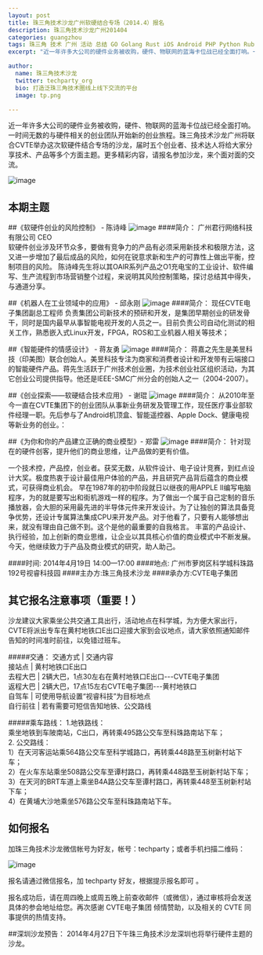 ```yaml
---
layout: post
title: 珠三角技术沙龙广州软硬结合专场（2014.4）报名
description: 珠三角技术沙龙广州201404
categories: guangzhou
tags: 珠三角 技术 广州 活动 总结 GO Golang Rust iOS Android PHP Python Ruby Rails Java MongoDB Redis PostgreSQL Linux, OSX, 静态语言, CPP, C
excerpt: "近一年许多大公司的硬件业务被收购，硬件、物联网的蓝海卡位战已经全面打响。一时间无数的与硬件相关的创业团队开始新的创业旅程。珠三角技术沙龙广州将联合CVTE举办这次软硬件结合专场的沙龙，届时五个创业者、技术达人将给大家分享技术、产品等多个方面主题。更多精彩内容，请报名参加沙龙，来个面对面的交流。更多信息请点击 阅读全文"

author:
  name: 珠三角技术沙龙
  twitter: techparty_org
  bio: 打造泛珠三角技术圈线上线下交流的平台
  image: tp.png

---
```



近一年许多大公司的硬件业务被收购，硬件、物联网的蓝海卡位战已经全面打响。一时间无数的与硬件相关的创业团队开始新的创业旅程。珠三角技术沙龙广州将联合CVTE举办这次软硬件结合专场的沙龙，届时五个创业者、技术达人将给大家分享技术、产品等多个方面主题。更多精彩内容，请报名参加沙龙，来个面对面的交流。

![image](http://ww1.sinaimg.cn/large/61c18847gw1efd66ty2exj20cs05kgmh.jpg)

## 本期主题

##《软硬件创业的风险控制》 - 陈诗峰
![image](http://ww2.sinaimg.cn/large/61c18847gw1efdomj4s50j2050050jrj.jpg)
####简介：
广州君行网络科技有限公司 CEO     
软硬件创业涉及环节众多，要做有竞争力的产品有必须采用新技术和极限方法，这又进一步增加了最后成品的风险，如何在锐意求新和生产的可靠性上做出平衡，控制项目的风险。 陈诗峰先生将以其OAIR系列产品之O1充电宝的工业设计、软件编写、生产流程到市场营销整个过程，来说明其风险控制策略，探讨总结其中得失，与通道分享。


##《机器人在工业领域中的应用》 - 邱永刚
![image](http://ww2.sinaimg.cn/large/61c18847gw1efdx0k1cu9j2050050mx8.jpg)
####简介：
现任CVTE电子集团副总工程师    负责集团公司新技术的预研和开发，是集团早期创业的研发骨干，同时是国内最早从事智能电视开发的人员之一。目前负责公司自动化测试的相关工作，熟悉嵌入式Linux开发，FPGA，ROS和工业机器人相关等技术；

##《智能硬件的情感设计》 - 蒋友勇
![image](http://ww1.sinaimg.cn/large/61c18847gw1efdomuyoj1j2050050q2x.jpg)
####简介：
蒋嘉之先生是美昱科技（印美图）联合创始人。美昱科技专注为商家和消费者设计和开发带有云端接口的智能硬件产品。蒋先生活跃于广州技术创业圈，为技术创业社区组织活动，为其它创业公司提供指导。他还是IEEE-SMC广州分会的创始人之一（2004-2007）。


##《创业探索——软硬结合技术应用》 - 谢琨
![image](http://ww3.sinaimg.cn/large/61c18847gw1efdx1238ebj2050050aa9.jpg)
####简介：
从2010年至今一直在CVTE集团下的创业团队从事新业务研发及管理工作，现任医疗事业部软件经理一职。先后参与了Android机顶盒、智能遥控器、Apple Dock、健康电视等新业务的创业。：

##《为你和你的产品建立正确的商业模型》- 郑雷
![image](http://ww3.sinaimg.cn/large/61c18847gw1efdonc3z96j2050050t8p.jpg)
####简介：
针对现在的硬件创客，提升他们的商业思维，让产品做的更有价值。    

一个技术控，产品控，创业者。获奖无数，从软件设计、电子设计竞赛，到红点设计大奖。极度热衷于设计最佳用户体验的产品，并且研究产品背后蕴含的商业模式，可获得商业机会。
早在1987年的初中阶段就日以继夜的用APPLE  II编写电脑程序，为的就是要写出和街机游戏一样的程序。为了做出一个属于自己定制的音乐播放器，会大胆的采用最先进的半导体元件来开发设计。为了让独创的算法具备竞争优势，还设计专属算法集成CPU来开发产品。对于他看了，只要有人能够想出来，就没有理由自己做不到。这个是他的最重要的自我格言。
丰富的产品设计、执行经验，加上创新的商业思维，让企业以其具核心价值的商业模式中不断发展。今天，他继续致力于产品及商业模式的研究，助人助己。



####时间: 2014年4月19日 14:00—17:00
####地点: 广州市萝岗区科学城科珠路192号视睿科技园
####主办方:珠三角技术沙龙
####承办方:CVTE电子集团


## 其它报名注意事项（重要！）

沙龙建议大家乘坐公共交通工具出行，活动地点在科学城，为方便大家出行，CVTE将派出专车在黄村地铁口E出口迎接大家到会议地点，请大家依照通知邮件告知的时间准时前往，以免错过班车。

#####交通： 
交通方式 | 交通内容   
接站点  | 黄村地铁口E出口   
去程大巴 | 2辆大巴，1点30左右在黄村地铁口E出口---CVTE电子集团   
返程大巴 | 2辆大巴，17点15左右CVTE电子集团---黄村地铁口   
自驾车  | 可使用导航设置“视睿科技”为目标地点   
自行前往 |  若有需要可短信告知地铁、公交路线   

#####乘车路线：
1.地铁路线：   
乘坐地铁到车陂南站，C出口，再转乘495路公交车至科珠路南站下车；   
2. 公交路线：   
1）在天河客运站乘564路公交车至科学城路口，再转乘448路至玉树新村站下车；   
2）在火车东站乘坐508路公交车至谭村路口，再转乘448路至玉树新村站下车；   
3）在天河的BRT车道上乘坐B4A路公交车至谭村路口，再转乘448至玉树新村站下车；    
4）在黄埔大沙地乘坐576路公交车至科珠路南站下车。   

## 如何报名

加珠三角技术沙龙微信帐号为好友，帐号：techparty；或者手机扫描二维码：

![image](http://ww1.sinaimg.cn/large/61c18847gw1e9tzpizmjsj208c08cjs1.jpg)

报名请通过微信报名，加 techparty 好友，根据提示报名即可 。

报名成功后，请在周四晚上或周五晚上前查收邮件（或微信），通过审核将会发送具体的参会地址给您。再次感谢 CVTE电子集团 倾情赞助，以及相关的 CVTE 同事提供的热情支持。

##深圳沙龙预告：
2014年4月27日下午珠三角技术沙龙深圳也将举行硬件主题的沙龙。

